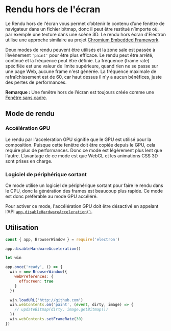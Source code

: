 # Rendu hors de l'écran

Le Rendu hors de l'écran vous permet d’obtenir le contenu d’une fenêtre de navigateur dans un fichier bitmap, donc il peut être restitué n’importe où, par exemple une texture dans une scène 3D. Le rendu hors écran d'Electron utilise une approche similaire au projet [Chromium Embedded Framework](https://bitbucket.org/chromiumembedded/cef).

Deux modes de rendu peuvent être utilisés et la zone sale est passée à l’événement `'paint'` pour être plus efficace. Le rendu peut être arrêté, continué et la fréquence peut être définie. La fréquence (frame rate) spécifiée est une valeur de limite supérieure, quand rien ne se passe sur une page Web, aucune frame n'est générée. La fréquence maximale de rafraîchissement est de 60, car haut dessus il n'y a aucun bénéfices, juste des pertes de performances.

**Remarque :** Une fenêtre hors de l’écran est toujours créée comme une [Fenêtre sans cadre](../api/frameless-window.md).

## Mode de rendu

### Accélération GPU

Le rendu par l'acceleration GPU signifie que le GPU est utilisé pour la composition. Puisque cette fenêtre doit être copiée depuis le GPU, cela require plus de performances. Donc ce mode est légèrement plus lent que l'autre. L’avantage de ce mode est que WebGL et les animations CSS 3D sont prises en charge.

### Logiciel de périphérique sortant

Ce mode utilise un logiciel de périphérique sortant pour faire le rendu dans le CPU, donc la génération des frames est beaucoup plus rapide. Ce mode est donc préférable au mode GPU accéléré.

Pour activer ce mode, l'accélération GPU doit être désactivé en appelant l'API [`app.disableHardwareAcceleration()`](../api/app.md#appdisablehardwareacceleration).

## Utilisation

``` javascript
const { app, BrowserWindow } = require('electron')

app.disableHardwareAcceleration()

let win

app.once('ready', () => {
  win = new BrowserWindow({
    webPreferences: {
      offscreen: true
    }
  })

  win.loadURL('http://github.com')
  win.webContents.on('paint', (event, dirty, image) => {
    // updateBitmap(dirty, image.getBitmap())
  })
  win.webContents.setFrameRate(30)
})
```
